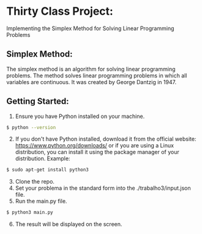 # Thirty Class Project: 
Implementing the Simplex Method for Solving Linear Programming Problems

## Simplex Method:

The simplex method is an algorithm for solving linear programming problems. 
The method solves linear programming problems in which all variables are continuous.
It was created by George Dantzig in 1947.

## Getting Started:
1. Ensure you have Python installed on your machine.
```bash
$ python --version
```
2. If you don't have Python installed, download it from the official website: https://www.python.org/downloads/ or if you are using a Linux distribution, you can install it using the package manager of your distribution.
Example:
```bash
$ sudo apt-get install python3
```
3. Clone the repo.
4. Set your problema in the standard form into the ./trabalho3/input.json file.
5. Run the main.py file.
```bash
$ python3 main.py
```
6. The result will be displayed on the screen.